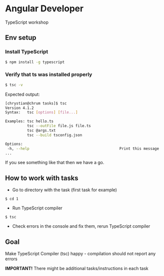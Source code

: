 # Angular Developer
TypeScript workshop

## Env setup
### Install TypeScript
```bash
$ npm install -g typescript
```
### Verify that ts was installed properly
```bash
$ tsc -v
```
Expected output:
```bash
[chrystian@chrum tasks]$ tsc
Version 4.1.2
Syntax:   tsc [options] [file...]

Examples: tsc hello.ts
          tsc --outFile file.js file.ts
          tsc @args.txt
          tsc --build tsconfig.json

Options:
 -h, --help                                         Print this message.
...
```
If you see something like that then we have a go.

## How to work with tasks
* Go to directory with the task (first task for example)
```
$ cd 1
```
* Run TypeScript compiler
```
$ tsc
```
* Check errors in the console and fix them, rerun TypeScript compiler

## Goal
Make TypeScript Compiler (tsc) happy - compilation should not report any errors

**IMPORTANT!**
There might be additional tasks/instructions in each task

